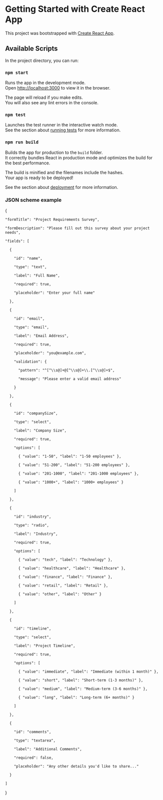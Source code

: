 # Getting Started with Create React App

This project was bootstrapped with [Create React App](https://github.com/facebook/create-react-app).

## Available Scripts

In the project directory, you can run:

### `npm start`

Runs the app in the development mode.\
Open [http://localhost:3000](http://localhost:3000) to view it in the browser.

The page will reload if you make edits.\
You will also see any lint errors in the console.

### `npm test`

Launches the test runner in the interactive watch mode.\
See the section about [running tests](https://facebook.github.io/create-react-app/docs/running-tests) for more information.

### `npm run build`

Builds the app for production to the `build` folder.\
It correctly bundles React in production mode and optimizes the build for the best performance.

The build is minified and the filenames include the hashes.\
Your app is ready to be deployed!

See the section about [deployment](https://facebook.github.io/create-react-app/docs/deployment) for more information.

### JSON scheme example
  {

    "formTitle": "Project Requirements Survey",
  
    "formDescription": "Please fill out this survey about your project needs",
  
    "fields": [
  
      {
  
        "id": "name",
  
        "type": "text",
  
        "label": "Full Name",
  
        "required": true,
  
        "placeholder": "Enter your full name"
  
      },
  
      {
  
        "id": "email",
  
        "type": "email",
  
        "label": "Email Address",
  
        "required": true,
  
        "placeholder": "you@example.com",
  
        "validation": {
  
          "pattern": "^[^\\s@]+@[^\\s@]+\\.[^\\s@]+$",
  
          "message": "Please enter a valid email address"
  
        }
  
      },
  
      {
  
        "id": "companySize",
  
        "type": "select",
  
        "label": "Company Size",
  
        "required": true,
  
        "options": [
  
          { "value": "1-50", "label": "1-50 employees" },
  
          { "value": "51-200", "label": "51-200 employees" },
  
          { "value": "201-1000", "label": "201-1000 employees" },
  
          { "value": "1000+", "label": "1000+ employees" }
  
        ]
  
      },
  
      {
  
        "id": "industry",
  
        "type": "radio",
  
        "label": "Industry",
  
        "required": true,
  
        "options": [
  
          { "value": "tech", "label": "Technology" },
  
          { "value": "healthcare", "label": "Healthcare" },
  
          { "value": "finance", "label": "Finance" },
  
          { "value": "retail", "label": "Retail" },
  
          { "value": "other", "label": "Other" }
  
        ]
  
      },
  
      {
  
        "id": "timeline",
  
        "type": "select",
  
        "label": "Project Timeline",
  
        "required": true,
  
        "options": [
  
          { "value": "immediate", "label": "Immediate (within 1 month)" },
  
          { "value": "short", "label": "Short-term (1-3 months)" },
  
          { "value": "medium", "label": "Medium-term (3-6 months)" },
  
          { "value": "long", "label": "Long-term (6+ months)" }
  
        ]
  
      },
  
      {
  
        "id": "comments",
  
        "type": "textarea",
  
        "label": "Additional Comments",
  
        "required": false,
  
        "placeholder": "Any other details you'd like to share..."
  
      }
  
    ]
  
  }

